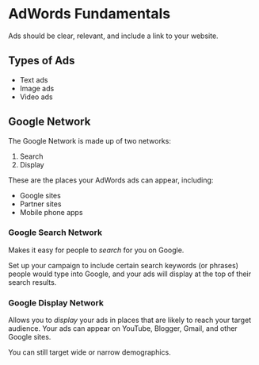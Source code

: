 # AdWords Fundamentals

Ads should be clear, relevant, and include a link to your website.

## Types of Ads

- Text ads
- Image ads
- Video ads

## Google Network

The Google Network is made up of two networks:

1. Search
2. Display

These are the places your AdWords ads can appear, including: 

- Google sites
- Partner sites
- Mobile phone apps

### Google Search Network

Makes it easy for people to *search* for you on Google.

Set up your campaign to include certain search keywords (or phrases) people would type into Google, and your ads will display at the top of their search results.

### Google Display Network

Allows you to *display* your ads in places that are likely to reach your target audience. Your ads can appear on YouTube, Blogger, Gmail, and other Google sites.

You can still target wide or narrow demographics.


